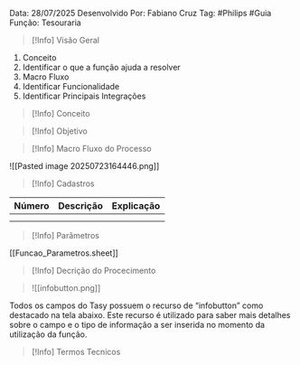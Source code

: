 
Data:  28/07/2025
Desenvolvido Por: Fabiano Cruz
Tag: #Philips #Guia
Função: Tesouraria

>[!Info] Visão Geral

1. Conceito
2. Identificar o que a função ajuda a resolver
3. Macro Fluxo 
4. Identificar Funcionalidade
5. Identificar Principais Integrações


>[!Info] Conceito


>[!Info] Objetivo


>[!Info] Macro Fluxo do Processo



![[Pasted image 20250723164446.png]]



>[!Info] Cadastros

| Número | Descrição | Explicação |
| ------ | --------- | ---------- |
|        |           |            |
|        |           |            |


>[!Info] Parâmetros

[[Funcao_Parametros.sheet]]


>[!Info] Decrição do Procecimento




> ![[infobutton.png]]



Todos os campos do Tasy possuem o recurso de “infobutton” como destacado na tela abaixo. Este recurso é utilizado para saber mais detalhes sobre o campo e o tipo de informação a ser inserida no momento da utilização da função.


>[!Info] Termos Tecnicos
